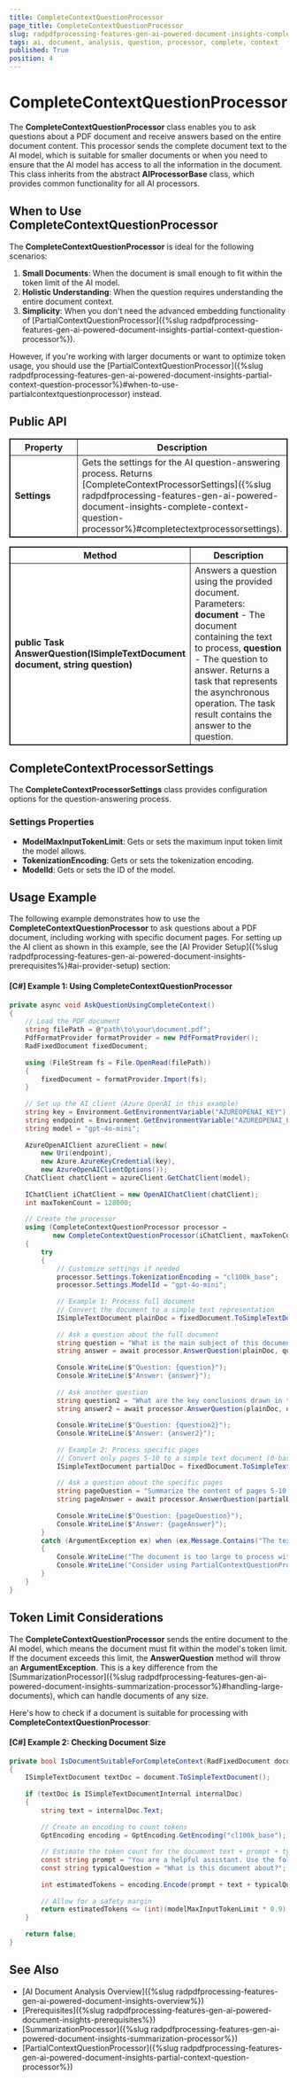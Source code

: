```yaml
---
title: CompleteContextQuestionProcessor
page_title: CompleteContextQuestionProcessor
slug: radpdfprocessing-features-gen-ai-powered-document-insights-complete-context-question-processor
tags: ai, document, analysis, question, processor, complete, context
published: True
position: 4
---
```

<style>
table, th, td {
	border: 1px solid;
}
table th:first-of-type {
	width: 30%;
}
table th:nth-of-type(2) {
	width: 70%;
} 
</style>

# CompleteContextQuestionProcessor

The **CompleteContextQuestionProcessor** class enables you to ask questions about a PDF document and receive answers based on the entire document content. This processor sends the complete document text to the AI model, which is suitable for smaller documents or when you need to ensure that the AI model has access to all the information in the document. This class inherits from the abstract **AIProcessorBase** class, which provides common functionality for all AI processors.

## When to Use CompleteContextQuestionProcessor

The **CompleteContextQuestionProcessor** is ideal for the following scenarios:

1. **Small Documents**: When the document is small enough to fit within the token limit of the AI model.
2. **Holistic Understanding**: When the question requires understanding the entire document context.
3. **Simplicity**: When you don't need the advanced embedding functionality of [PartialContextQuestionProcessor]({%slug radpdfprocessing-features-gen-ai-powered-document-insights-partial-context-question-processor%}).

However, if you're working with larger documents or want to optimize token usage, you should use the [PartialContextQuestionProcessor]({%slug radpdfprocessing-features-gen-ai-powered-document-insights-partial-context-question-processor%}#when-to-use-partialcontextquestionprocessor) instead.

## Public API

|Property|Description|
|---|---|
|**Settings**|Gets the settings for the AI question-answering process. Returns [CompleteContextProcessorSettings]({%slug radpdfprocessing-features-gen-ai-powered-document-insights-complete-context-question-processor%}#completectextprocessorsettings).|

|Method|Description|
|---|---|
|**public Task<string> AnswerQuestion(ISimpleTextDocument document, string question)**|Answers a question using the provided document. Parameters: **document** - The document containing the text to process, **question** - The question to answer. Returns a task that represents the asynchronous operation. The task result contains the answer to the question.|

## CompleteContextProcessorSettings

The **CompleteContextProcessorSettings** class provides configuration options for the question-answering process.

### Settings Properties

* **ModelMaxInputTokenLimit**: Gets or sets the maximum input token limit the model allows.
* **TokenizationEncoding**: Gets or sets the tokenization encoding.
* **ModelId**: Gets or sets the ID of the model.

## Usage Example

The following example demonstrates how to use the **CompleteContextQuestionProcessor** to ask questions about a PDF document, including working with specific document pages. For setting up the AI client as shown in this example, see the [AI Provider Setup]({%slug radpdfprocessing-features-gen-ai-powered-document-insights-prerequisites%}#ai-provider-setup) section:

#### __[C#] Example 1: Using CompleteContextQuestionProcessor__

```csharp
private async void AskQuestionUsingCompleteContext()
{
    // Load the PDF document
    string filePath = @"path\to\your\document.pdf";
    PdfFormatProvider formatProvider = new PdfFormatProvider();
    RadFixedDocument fixedDocument;
    
    using (FileStream fs = File.OpenRead(filePath))
    {
        fixedDocument = formatProvider.Import(fs);
    }
    
    // Set up the AI client (Azure OpenAI in this example)
    string key = Environment.GetEnvironmentVariable("AZUREOPENAI_KEY");
    string endpoint = Environment.GetEnvironmentVariable("AZUREOPENAI_ENDPOINT");
    string model = "gpt-4o-mini";
    
    AzureOpenAIClient azureClient = new(
        new Uri(endpoint),
        new Azure.AzureKeyCredential(key),
        new AzureOpenAIClientOptions());
    ChatClient chatClient = azureClient.GetChatClient(model);
    
    IChatClient iChatClient = new OpenAIChatClient(chatClient);
    int maxTokenCount = 128000;
    
    // Create the processor
    using (CompleteContextQuestionProcessor processor = 
           new CompleteContextQuestionProcessor(iChatClient, maxTokenCount))
    {
        try
        {
            // Customize settings if needed
            processor.Settings.TokenizationEncoding = "cl100k_base";
            processor.Settings.ModelId = "gpt-4o-mini";
            
            // Example 1: Process full document
            // Convert the document to a simple text representation
            ISimpleTextDocument plainDoc = fixedDocument.ToSimpleTextDocument();
            
            // Ask a question about the full document
            string question = "What is the main subject of this document?";
            string answer = await processor.AnswerQuestion(plainDoc, question);
            
            Console.WriteLine($"Question: {question}");
            Console.WriteLine($"Answer: {answer}");
            
            // Ask another question
            string question2 = "What are the key conclusions drawn in this document?";
            string answer2 = await processor.AnswerQuestion(plainDoc, question2);
            
            Console.WriteLine($"Question: {question2}");
            Console.WriteLine($"Answer: {answer2}");
            
            // Example 2: Process specific pages
            // Convert only pages 5-10 to a simple text document (0-based index)
            ISimpleTextDocument partialDoc = fixedDocument.ToSimpleTextDocument(4, 9);
            
            // Ask a question about the specific pages
            string pageQuestion = "Summarize the content of pages 5-10 of the document.";
            string pageAnswer = await processor.AnswerQuestion(partialDoc, pageQuestion);
            
            Console.WriteLine($"Question: {pageQuestion}");
            Console.WriteLine($"Answer: {pageAnswer}");
        }
        catch (ArgumentException ex) when (ex.Message.Contains("The text is too long"))
        {
            Console.WriteLine("The document is too large to process with CompleteContextQuestionProcessor.");
            Console.WriteLine("Consider using PartialContextQuestionProcessor instead.");
        }
    }
}
```

## Token Limit Considerations

The **CompleteContextQuestionProcessor** sends the entire document to the AI model, which means the document must fit within the model's token limit. If the document exceeds this limit, the **AnswerQuestion** method will throw an **ArgumentException**. This is a key difference from the [SummarizationProcessor]({%slug radpdfprocessing-features-gen-ai-powered-document-insights-summarization-processor%}#handling-large-documents), which can handle documents of any size.

Here's how to check if a document is suitable for processing with **CompleteContextQuestionProcessor**:

#### __[C#] Example 2: Checking Document Size__

```csharp
private bool IsDocumentSuitableForCompleteContext(RadFixedDocument document, int modelMaxInputTokenLimit)
{
    ISimpleTextDocument textDoc = document.ToSimpleTextDocument();
    
    if (textDoc is ISimpleTextDocumentInternal internalDoc)
    {
        string text = internalDoc.Text;
        
        // Create an encoding to count tokens
        GptEncoding encoding = GptEncoding.GetEncoding("cl100k_base");
        
        // Estimate the token count for the document text + prompt + typical question
        const string prompt = "You are a helpful assistant. Use the following context to answer the question.";
        const string typicalQuestion = "What is this document about?";
        
        int estimatedTokens = encoding.Encode(prompt + text + typicalQuestion).Count;
        
        // Allow for a safety margin
        return estimatedTokens <= (int)(modelMaxInputTokenLimit * 0.9);
    }
    
    return false;
}
```

## See Also

* [AI Document Analysis Overview]({%slug radpdfprocessing-features-gen-ai-powered-document-insights-overview%})
* [Prerequisites]({%slug radpdfprocessing-features-gen-ai-powered-document-insights-prerequisites%})
* [SummarizationProcessor]({%slug radpdfprocessing-features-gen-ai-powered-document-insights-summarization-processor%})
* [PartialContextQuestionProcessor]({%slug radpdfprocessing-features-gen-ai-powered-document-insights-partial-context-question-processor%})
